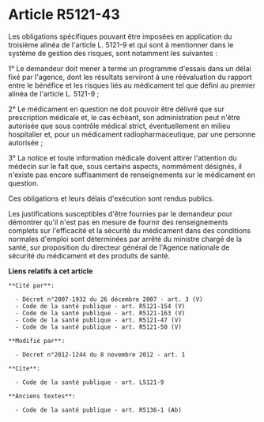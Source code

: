 # Article R5121-43

Les obligations spécifiques pouvant être imposées en application du troisième alinéa de l'article L. 5121-9 et qui sont à
mentionner dans le système de gestion des risques, sont notamment les suivantes : 

1° Le demandeur doit mener à terme un programme d'essais dans un délai fixé par l'agence, dont les résultats serviront à une
réévaluation du rapport entre le bénéfice et les risques liés au médicament tel que défini au premier alinéa de l'article L.
5121-9 ; 

2° Le médicament en question ne doit pouvoir être délivré que sur prescription médicale et, le cas échéant, son
administration peut n'être autorisée que sous contrôle médical strict, éventuellement en milieu hospitalier et, pour un
médicament radiopharmaceutique, par une personne autorisée ; 

3° La notice et toute information médicale doivent attirer l'attention du médecin sur le fait que, sous certains aspects,
nommément désignés, il n'existe pas encore suffisamment de renseignements sur le médicament en question. 

Ces obligations et leurs délais d'exécution sont rendus publics. 

Les justifications susceptibles d'être fournies par le demandeur pour démontrer qu'il n'est pas en mesure de fournir des
renseignements complets sur l'efficacité et la sécurité du médicament dans des conditions normales d'emploi sont déterminées
par arrêté du ministre chargé de la santé, sur proposition du directeur général de l'Agence nationale de sécurité du
médicament et des produits de santé.

**Liens relatifs à cet article**

	**Cité par**:

	  - Décret n°2007-1932 du 26 décembre 2007 - art. 3 (V)
	  - Code de la santé publique - art. R5121-154 (V)
	  - Code de la santé publique - art. R5121-163 (V)
	  - Code de la santé publique - art. R5121-47 (V)
	  - Code de la santé publique - art. R5121-50 (V)

	**Modifié par**:

	  - Décret n°2012-1244 du 8 novembre 2012 - art. 1

	**Cite**:

	  - Code de la santé publique - art. L5121-9

	**Anciens textes**:

	  - Code de la santé publique - art. R5136-1 (Ab)
